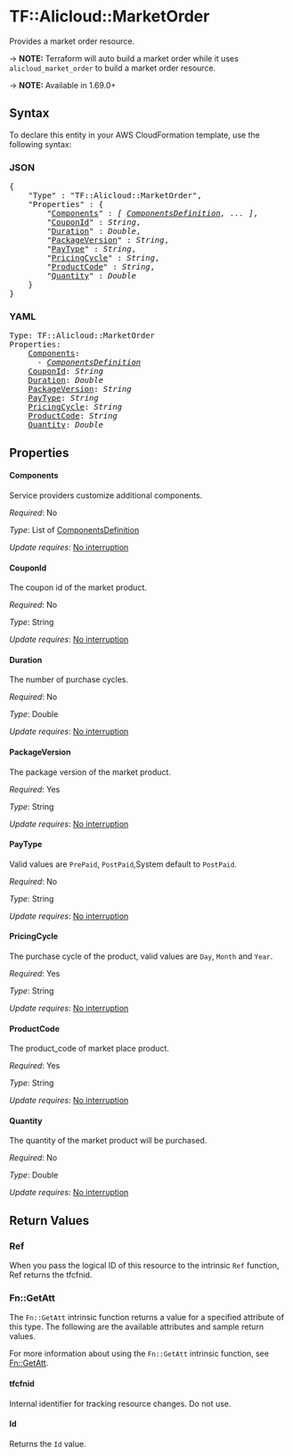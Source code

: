 # TF::Alicloud::MarketOrder

Provides a market order resource.

-> **NOTE:** Terraform will auto build a market order  while it uses `alicloud_market_order` to build a market order resource.

-> **NOTE:** Available in 1.69.0+

## Syntax

To declare this entity in your AWS CloudFormation template, use the following syntax:

### JSON

<pre>
{
    "Type" : "TF::Alicloud::MarketOrder",
    "Properties" : {
        "<a href="#components" title="Components">Components</a>" : <i>[ <a href="componentsdefinition.md">ComponentsDefinition</a>, ... ]</i>,
        "<a href="#couponid" title="CouponId">CouponId</a>" : <i>String</i>,
        "<a href="#duration" title="Duration">Duration</a>" : <i>Double</i>,
        "<a href="#packageversion" title="PackageVersion">PackageVersion</a>" : <i>String</i>,
        "<a href="#paytype" title="PayType">PayType</a>" : <i>String</i>,
        "<a href="#pricingcycle" title="PricingCycle">PricingCycle</a>" : <i>String</i>,
        "<a href="#productcode" title="ProductCode">ProductCode</a>" : <i>String</i>,
        "<a href="#quantity" title="Quantity">Quantity</a>" : <i>Double</i>
    }
}
</pre>

### YAML

<pre>
Type: TF::Alicloud::MarketOrder
Properties:
    <a href="#components" title="Components">Components</a>: <i>
      - <a href="componentsdefinition.md">ComponentsDefinition</a></i>
    <a href="#couponid" title="CouponId">CouponId</a>: <i>String</i>
    <a href="#duration" title="Duration">Duration</a>: <i>Double</i>
    <a href="#packageversion" title="PackageVersion">PackageVersion</a>: <i>String</i>
    <a href="#paytype" title="PayType">PayType</a>: <i>String</i>
    <a href="#pricingcycle" title="PricingCycle">PricingCycle</a>: <i>String</i>
    <a href="#productcode" title="ProductCode">ProductCode</a>: <i>String</i>
    <a href="#quantity" title="Quantity">Quantity</a>: <i>Double</i>
</pre>

## Properties

#### Components

Service providers customize additional components.

_Required_: No

_Type_: List of <a href="componentsdefinition.md">ComponentsDefinition</a>

_Update requires_: [No interruption](https://docs.aws.amazon.com/AWSCloudFormation/latest/UserGuide/using-cfn-updating-stacks-update-behaviors.html#update-no-interrupt)

#### CouponId

The coupon id of the market product.

_Required_: No

_Type_: String

_Update requires_: [No interruption](https://docs.aws.amazon.com/AWSCloudFormation/latest/UserGuide/using-cfn-updating-stacks-update-behaviors.html#update-no-interrupt)

#### Duration

The number of purchase cycles.

_Required_: No

_Type_: Double

_Update requires_: [No interruption](https://docs.aws.amazon.com/AWSCloudFormation/latest/UserGuide/using-cfn-updating-stacks-update-behaviors.html#update-no-interrupt)

#### PackageVersion

The package version of the market product.

_Required_: Yes

_Type_: String

_Update requires_: [No interruption](https://docs.aws.amazon.com/AWSCloudFormation/latest/UserGuide/using-cfn-updating-stacks-update-behaviors.html#update-no-interrupt)

#### PayType

Valid values are `PrePaid`, `PostPaid`,System default to `PostPaid`.

_Required_: No

_Type_: String

_Update requires_: [No interruption](https://docs.aws.amazon.com/AWSCloudFormation/latest/UserGuide/using-cfn-updating-stacks-update-behaviors.html#update-no-interrupt)

#### PricingCycle

The purchase cycle of the product, valid values are `Day`, `Month` and `Year`.

_Required_: Yes

_Type_: String

_Update requires_: [No interruption](https://docs.aws.amazon.com/AWSCloudFormation/latest/UserGuide/using-cfn-updating-stacks-update-behaviors.html#update-no-interrupt)

#### ProductCode

The product_code of market place product.

_Required_: Yes

_Type_: String

_Update requires_: [No interruption](https://docs.aws.amazon.com/AWSCloudFormation/latest/UserGuide/using-cfn-updating-stacks-update-behaviors.html#update-no-interrupt)

#### Quantity

The quantity of the market product will be purchased.

_Required_: No

_Type_: Double

_Update requires_: [No interruption](https://docs.aws.amazon.com/AWSCloudFormation/latest/UserGuide/using-cfn-updating-stacks-update-behaviors.html#update-no-interrupt)

## Return Values

### Ref

When you pass the logical ID of this resource to the intrinsic `Ref` function, Ref returns the tfcfnid.

### Fn::GetAtt

The `Fn::GetAtt` intrinsic function returns a value for a specified attribute of this type. The following are the available attributes and sample return values.

For more information about using the `Fn::GetAtt` intrinsic function, see [Fn::GetAtt](https://docs.aws.amazon.com/AWSCloudFormation/latest/UserGuide/intrinsic-function-reference-getatt.html).

#### tfcfnid

Internal identifier for tracking resource changes. Do not use.

#### Id

Returns the <code>Id</code> value.

